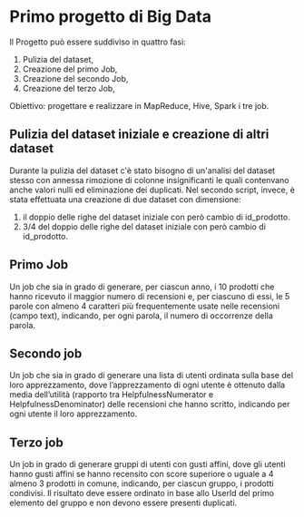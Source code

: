 # Primo progetto di Big Data

Il Progetto può essere suddiviso in quattro fasi:
1) Pulizia del dataset,
2) Creazione del primo Job,
3) Creazione del secondo Job,
4) Creazione del terzo Job,

Obiettivo: progettare e realizzare in MapReduce, Hive, Spark i tre job.

## Pulizia del dataset iniziale e creazione di altri dataset
Durante la pulizia del dataset c'è stato bisogno di un'analisi del dataset stesso con annessa rimozione di colonne insignificanti le quali contenvano anche valori nulli ed eliminazione dei duplicati.
Nel secondo script, invece, è stata effettuata una creazione di due dataset con dimensione:
1)  il doppio delle righe del dataset iniziale con però cambio di id_prodotto.
2) 3/4 del doppio delle righe del dataset iniziale con però cambio di id_prodotto.

## Primo Job
Un job che sia in grado di generare, per ciascun anno, i 10 prodotti che hanno ricevuto il maggior
numero di recensioni e, per ciascuno di essi, le 5 parole con almeno 4 caratteri più frequentemente
usate nelle recensioni (campo text), indicando, per ogni parola, il numero di occorrenze della parola.

## Secondo job
Un job che sia in grado di generare una lista di utenti ordinata sulla base del loro apprezzamento, dove
l’apprezzamento di ogni utente è ottenuto dalla media dell’utilità (rapporto tra HelpfulnessNumerator
e HelpfulnessDenominator) delle recensioni che hanno scritto, indicando per ogni utente il loro
apprezzamento.

## Terzo job
Un job in grado di generare gruppi di utenti con gusti affini, dove gli utenti hanno gusti affini se hanno
recensito con score superiore o uguale a 4 almeno 3 prodotti in comune, indicando, per ciascun
gruppo, i prodotti condivisi. Il risultato deve essere ordinato in base allo UserId del primo elemento del
gruppo e non devono essere presenti duplicati.